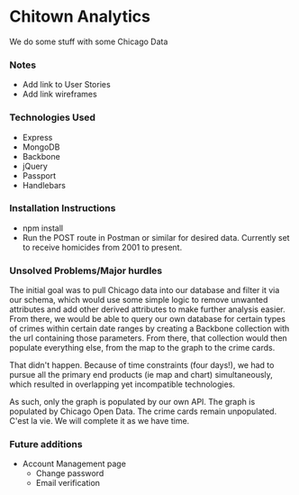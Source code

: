 # Chitown Analytics
We do some stuff with some Chicago Data

### Notes
- Add link to User Stories
- Add link wireframes


### Technologies Used
- Express
- MongoDB
- Backbone
- jQuery
- Passport
- Handlebars

### Installation Instructions
- npm install
- Run the POST route in Postman or similar for desired data. Currently set to receive homicides from 2001 to present.

### Unsolved Problems/Major hurdles
The initial goal was to pull Chicago data into our database and filter it via our schema, which would use some simple logic to remove unwanted attributes and add other derived attributes to make further analysis easier. From there, we would be able to query our own database for certain types of crimes within certain date ranges by creating a Backbone collection with the url containing those parameters. From there, that collection would then populate everything else, from the map to the graph to the crime cards.

That didn't happen. Because of time constraints (four days!), we had to pursue all the primary end products (ie map and chart) simultaneously, which resulted in overlapping yet incompatible technologies.

As such, only the graph is populated by our own API. The graph is populated by Chicago Open Data. The crime cards remain unpopulated. C'est la vie. We will complete it as we have time.

### Future additions
- Account Management page
  - Change password
  - Email verification
